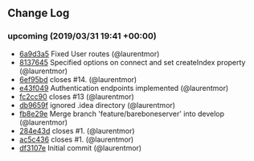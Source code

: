 ## Change Log

### upcoming (2019/03/31 19:41 +00:00)
- [6a9d3a5](https://github.com/laurentmor/todo-board-node/commit/6a9d3a529c036f4e669bd242d602a33080d2c9ec) Fixed User routes (@laurentmor)
- [8137645](https://github.com/laurentmor/todo-board-node/commit/8137645493531db4711d0face322071eef74e1d8) Specified options on connect and set createIndex property (@laurentmor)
- [6ef95bd](https://github.com/laurentmor/todo-board-node/commit/6ef95bd704356e89d6f077727c1ba68b44faedc1) closes #14. (@laurentmor)
- [e43f049](https://github.com/laurentmor/todo-board-node/commit/e43f0492d15f44204e24de3b00d840102afe323b) Authentication endpoints implemented (@laurentmor)
- [fc2cc90](https://github.com/laurentmor/todo-board-node/commit/fc2cc90415d64c80db7064f38a63091716649a6f) closes #13 (@laurentmor)
- [db9659f](https://github.com/laurentmor/todo-board-node/commit/db9659fccbe2553c39a963c5e5351ba61d53d4e0) ignored .idea directory (@laurentmor)
- [fb8e29e](https://github.com/laurentmor/todo-board-node/commit/fb8e29e5e9746d62243f982e0dde3d5e658c7a43) Merge branch 'feature/bareboneserver' into develop (@laurentmor)
- [284e43d](https://github.com/laurentmor/todo-board-node/commit/284e43d710d1cdb7ee7423b5e1b41948a392ff0f) closes #1. (@laurentmor)
- [ac5c436](https://github.com/laurentmor/todo-board-node/commit/ac5c436b222d8b0e13c1518f3bc3b24471951b25) closes #1. (@laurentmor)
- [df3107e](https://github.com/laurentmor/todo-board-node/commit/df3107e012a141a851c3a922118a3a8955f68ac4) Initial commit (@laurentmor)